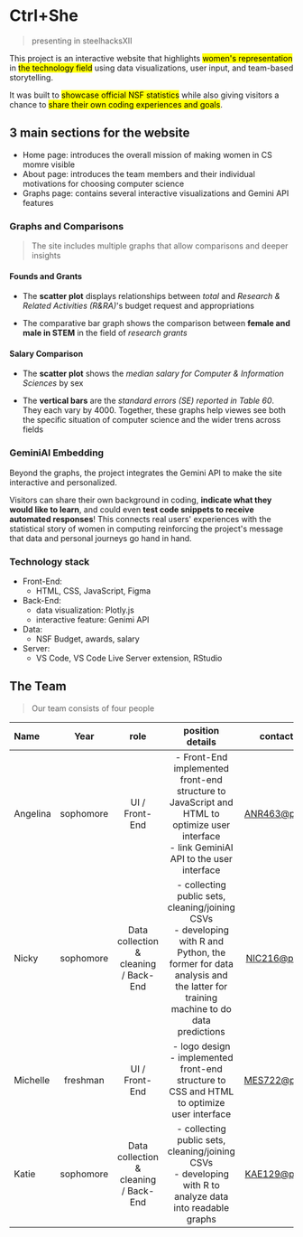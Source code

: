 # Ctrl+She

> presenting in steelhacksXII

This project is an interactive website that highlights <mark>women's representation</mark> in <mark>the technology field</mark> using data visualizations, user input, and team-based storytelling.

It was built to <mark>showcase official NSF statistics</mark> while also giving visitors a chance to <mark>share their own coding experiences and goals</mark>.

## 3 main sections for the website
- Home page: introduces the overall mission of making women in CS momre visible
- About page: introduces the team members and their individual motivations for choosing computer science
- Graphs page: contains several interactive visualizations and Gemini API features

### Graphs and Comparisons
> The site includes multiple graphs that allow comparisons and deeper insights

#### Founds and Grants
- The **scatter plot** displays relationships between *total* and *Research & Related Activities (R&RA)*'s budget request and appropriations

- The comparative bar graph shows the comparison between **female and male in STEM** in the field of *research grants*

#### Salary Comparison
- The **scatter plot** shows the *median salary for Computer & Information Sciences* by sex

- The **vertical bars** are the *standard errors (SE) reported in Table 60*. They each vary by 4000. Together, these graphs help viewes see both the specific situation of computer science and the wider trens across fields

### GeminiAI Embedding

Beyond the graphs, the project integrates the Gemini API to make the site interactive and personalized. 

Visitors can share their own background in coding, **indicate what they would like to learn**, and could even **test code snippets to receive automated responses**! 
This connects real users' experiences with the statistical story of women in computing reinforcing the project's message that data and personal journeys go hand in hand.


### Technology stack
- Front-End:
  - HTML, CSS, JavaScript, Figma
- Back-End:
  - data visualization: Plotly.js
  - interactive feature: Genimi API
- Data:
  - NSF Budget, awards, salary
- Server:
  - VS Code, VS Code Live Server extension, RStudio


## The Team
> Our team consists of four people

| Name  | Year | role    | position details| contact us |
| :---- | :-: | :-------: | :--------: |:---------------:|
| Angelina | sophomore  |UI / Front-End|- Front-End implemented front-end structure to JavaScript and HTML to optimize user interface <br> - link GeminiAI API to the user interface| ANR463@pitt.edu|
| Nicky   | sophomore  | Data collection & cleaning / Back-End | - collecting public sets, cleaning/joining CSVs <br> - developing with R and Python, the former for data analysis and the latter for training machine to do data predictions |NIC216@pitt.edu|
| Michelle | freshman  | UI / Front-End  | - logo design <br> - implemented front-end structure to CSS and HTML to optimize user interface |MES722@pitt.edu|
| Katie | sophomore  | Data collection & cleaning / Back-End  | - collecting public sets, cleaning/joining CSVs <br> - developing with R to analyze data into readable graphs |KAE129@pitt.edu|
